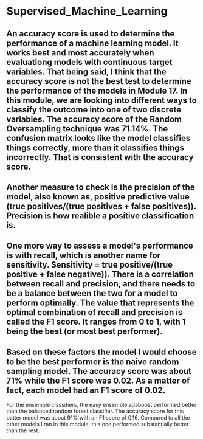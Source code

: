 # Supervised_Machine_Learning

An accuracy score is used to determine the performance of a machine learning model. It works best and most accurately when evaluationg models with continuous target variables. That being said, I think that the accuracy score is not the best test to determine the performance of the models in Module 17. In this module, we are looking into different ways to classify the outcome into one of two discrete variables. The accuracy score of the Random Oversampling technique was 71.14%. The confusion matrix looks like the model classifies things correctly, more than it classifies things incorrectly. That is consistent with the accuracy score. 
-
Another measure to check is the precision of the model, also known as, positive predictive value (true positives/(true positives + false positives)). Precision is how realible a positive classification is.
-
One more way to assess a model's performance is with recall, which is another name for sensitivity. Sensitivity = true positive/(true positive + false negative)). There is a correlation between recall and precision, and there needs to be a balance between the two for a model to perform optimally. The value that represents the optimal combination of recall and precision is called the F1 score. It ranges from 0 to 1, with 1 being the best (or most best performer). 
-
Based on these factors the model I would choose to be the best performer is the naive random sampling model. The accuracy score was about 71% while the F1 score was 0.02. As a matter of fact, each model had an F1 score of 0.02. 
-
For the ensemble classifiers, the easy ensemble adaboost performed better than the balanced random forest classifier. The accuracy score for this better model was about 91% with an F1 score of 0.16. Compared to all the other models I ran in this module, this one performed substantially better than the rest. 
